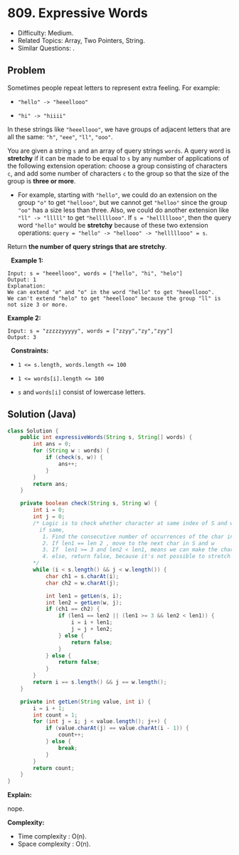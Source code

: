 # 809. Expressive Words

- Difficulty: Medium.
- Related Topics: Array, Two Pointers, String.
- Similar Questions: .

## Problem

Sometimes people repeat letters to represent extra feeling. For example:


	
- ```"hello" -> "heeellooo"```
	
- ```"hi" -> "hiiii"```


In these strings like ```"heeellooo"```, we have groups of adjacent letters that are all the same: ```"h"```, ```"eee"```, ```"ll"```, ```"ooo"```.

You are given a string ```s``` and an array of query strings ```words```. A query word is **stretchy** if it can be made to be equal to ```s``` by any number of applications of the following extension operation: choose a group consisting of characters ```c```, and add some number of characters ```c``` to the group so that the size of the group is **three or more**.


	
- For example, starting with ```"hello"```, we could do an extension on the group ```"o"``` to get ```"hellooo"```, but we cannot get ```"helloo"``` since the group ```"oo"``` has a size less than three. Also, we could do another extension like ```"ll" -> "lllll"``` to get ```"helllllooo"```. If ```s = "helllllooo"```, then the query word ```"hello"``` would be **stretchy** because of these two extension operations: ```query = "hello" -> "hellooo" -> "helllllooo" = s```.


Return **the number of query strings that are **stretchy****.

 
**Example 1:**

```
Input: s = "heeellooo", words = ["hello", "hi", "helo"]
Output: 1
Explanation: 
We can extend "e" and "o" in the word "hello" to get "heeellooo".
We can't extend "helo" to get "heeellooo" because the group "ll" is not size 3 or more.
```

**Example 2:**

```
Input: s = "zzzzzyyyyy", words = ["zzyy","zy","zyy"]
Output: 3
```

 
**Constraints:**


	
- ```1 <= s.length, words.length <= 100```
	
- ```1 <= words[i].length <= 100```
	
- ```s``` and ```words[i]``` consist of lowercase letters.



## Solution (Java)

```java
class Solution {
    public int expressiveWords(String s, String[] words) {
        int ans = 0;
        for (String w : words) {
            if (check(s, w)) {
                ans++;
            }
        }
        return ans;
    }

    private boolean check(String s, String w) {
        int i = 0;
        int j = 0;
        /* Logic is to check whether character at same index of S and w are same
          if same,
           1. Find the consecutive number of occurrences of the char in S (say len1) and w ( say len2)
           2. If len1 == len 2 , move to the next char in S and w
           3. If  len1 >= 3 and len2 < len1, means we can make the char in w stretchy to match len1
           4. else, return false, because it's not possible to stretch the char in w
        */
        while (i < s.length() && j < w.length()) {
            char ch1 = s.charAt(i);
            char ch2 = w.charAt(j);

            int len1 = getLen(s, i);
            int len2 = getLen(w, j);
            if (ch1 == ch2) {
                if (len1 == len2 || (len1 >= 3 && len2 < len1)) {
                    i = i + len1;
                    j = j + len2;
                } else {
                    return false;
                }
            } else {
                return false;
            }
        }
        return i == s.length() && j == w.length();
    }

    private int getLen(String value, int i) {
        i = i + 1;
        int count = 1;
        for (int j = i; j < value.length(); j++) {
            if (value.charAt(j) == value.charAt(i - 1)) {
                count++;
            } else {
                break;
            }
        }
        return count;
    }
}
```

**Explain:**

nope.

**Complexity:**

* Time complexity : O(n).
* Space complexity : O(n).
